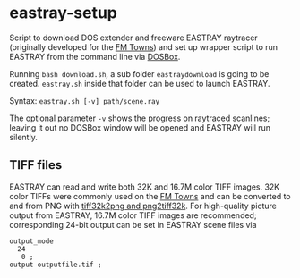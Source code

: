 # eastray-setup

Script to download DOS extender and freeware EASTRAY raytracer (originally developed for the [FM Towns](https://en.wikipedia.org/wiki/FM_Towns)) and set up wrapper script to run EASTRAY from the command line via [DOSBox](https://www.dosbox.com).

Running `bash download.sh`, a sub folder `eastraydownload` is going to be created. `eastray.sh` inside that folder can be used to launch EASTRAY.

Syntax: `eastray.sh [-v] path/scene.ray`

The optional parameter `-v` shows the progress on raytraced scanlines; leaving it out no DOSBox window will be opened and EASTRAY will run silently.

## TIFF files
EASTRAY can read and write both 32K and 16.7M color TIFF images. 32K color TIFFs were commonly used on the [FM Towns](https://en.wikipedia.org/wiki/FM_Towns) and can be converted to and from PNG with [tiff32k2png and png2tiff32k](https://github.com/v-joe/tiff32k). For high-quality picture output from EASTRAY, 16.7M color TIFF images are recommended; corresponding 24-bit output can be set in EASTRAY scene files via
```
output_mode
  24
   0 ;
output outputfile.tif ;
```
